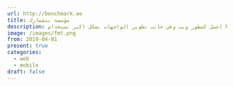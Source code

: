 ```yaml
---
url: http://benchmark.ae
title: مؤسسة بنشمارك
description: اعمل كمطور ويب وفي جانب تطوير الواجهات بشكل اكبر بستخدام Reactjs & React native for mobile
image: /images/fmt.png
from: 2019-04-01
present: true
categories:
  - web
  - mobile
draft: false
---
```

